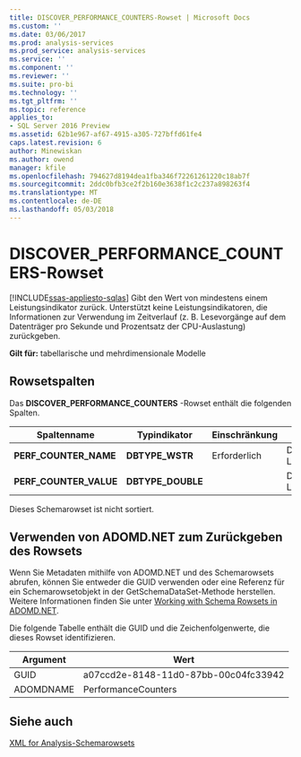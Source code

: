 ```yaml
---
title: DISCOVER_PERFORMANCE_COUNTERS-Rowset | Microsoft Docs
ms.custom: ''
ms.date: 03/06/2017
ms.prod: analysis-services
ms.prod_service: analysis-services
ms.service: ''
ms.component: ''
ms.reviewer: ''
ms.suite: pro-bi
ms.technology: ''
ms.tgt_pltfrm: ''
ms.topic: reference
applies_to:
- SQL Server 2016 Preview
ms.assetid: 62b1e967-af67-4915-a305-727bffd61fe4
caps.latest.revision: 6
author: Minewiskan
ms.author: owend
manager: kfile
ms.openlocfilehash: 794627d8194dea1fba346f72261261220c18ab7f
ms.sourcegitcommit: 2ddc0bfb3ce2f2b160e3638f1c2c237a898263f4
ms.translationtype: MT
ms.contentlocale: de-DE
ms.lasthandoff: 05/03/2018
---
```

# <a name="discoverperformancecounters-rowset"></a>DISCOVER_PERFORMANCE_COUNTERS-Rowset
[!INCLUDE[ssas-appliesto-sqlas](../../../includes/ssas-appliesto-sqlas.md)]
  Gibt den Wert von mindestens einem Leistungsindikator zurück. Unterstützt keine Leistungsindikatoren, die Informationen zur Verwendung im Zeitverlauf (z. B. Lesevorgänge auf dem Datenträger pro Sekunde und Prozentsatz der CPU-Auslastung) zurückgeben.  
  
 **Gilt für:** tabellarische und mehrdimensionale Modelle  
  
## <a name="rowset-columns"></a>Rowsetspalten  
 Das **DISCOVER_PERFORMANCE_COUNTERS** -Rowset enthält die folgenden Spalten.  
  
|Spaltenname|Typindikator|Einschränkung|Description|  
|-----------------|--------------------|-----------------|-----------------|  
|**PERF_COUNTER_NAME**|**DBTYPE_WSTR**|Erforderlich|Der Name des Leistungsindikators.|  
|**PERF_COUNTER_VALUE**|**DBTYPE_DOUBLE**||Der Wert des Leistungsindikators.|  
  
 Dieses Schemarowset ist nicht sortiert.  
  
## <a name="using-adomdnet-to-return-the-rowset"></a>Verwenden von ADOMD.NET zum Zurückgeben des Rowsets  
 Wenn Sie Metadaten mithilfe von ADOMD.NET und des Schemarowsets abrufen, können Sie entweder die GUID verwenden oder eine Referenz für ein Schemarowsetobjekt in der GetSchemaDataSet-Methode herstellen. Weitere Informationen finden Sie unter [Working with Schema Rowsets in ADOMD.NET](../../../analysis-services/multidimensional-models-adomd-net-client/retrieving-metadata-working-with-schema-rowsets.md).  
  
 Die folgende Tabelle enthält die GUID und die Zeichenfolgenwerte, die dieses Rowset identifizieren.  
  
|Argument|Wert|  
|--------------|-----------|  
|GUID|a07ccd2e-8148-11d0-87bb-00c04fc33942|  
|ADOMDNAME|PerformanceCounters|  
  
## <a name="see-also"></a>Siehe auch  
 [XML for Analysis-Schemarowsets](../../../analysis-services/schema-rowsets/xml/xml-for-analysis-schema-rowsets.md)  
  
  
